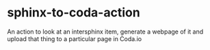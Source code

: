# sphinx-to-coda-action

An action to look at an intersphinx item, generate a webpage of it and upload that thing to a particular page in Coda.io
